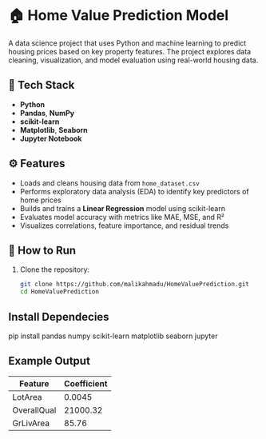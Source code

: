# 🏠 Home Value Prediction Model

A data science project that uses Python and machine learning to predict housing prices based on key property features. The project explores data cleaning, visualization, and model evaluation using real-world housing data.

## 🧰 Tech Stack
- **Python**
- **Pandas**, **NumPy**
- **scikit-learn**
- **Matplotlib**, **Seaborn**
- **Jupyter Notebook**

## ⚙️ Features
- Loads and cleans housing data from `home_dataset.csv`
- Performs exploratory data analysis (EDA) to identify key predictors of home prices
- Builds and trains a **Linear Regression** model using scikit-learn
- Evaluates model accuracy with metrics like MAE, MSE, and R²
- Visualizes correlations, feature importance, and residual trends

## 🚀 How to Run
1. Clone the repository:
   ```bash
   git clone https://github.com/malikahmadu/HomeValuePrediction.git
   cd HomeValuePrediction

## Install Dependecies
pip install pandas numpy scikit-learn matplotlib seaborn jupyter

## Example Output
| Feature     | Coefficient |
| ----------- | ----------- |
| LotArea     | 0.0045      |
| OverallQual | 21000.32    |
| GrLivArea   | 85.76       |
